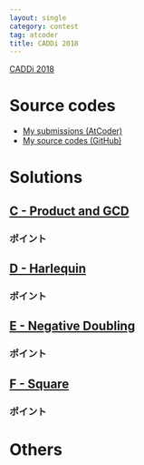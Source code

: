 ```yaml
---
layout: single
category: contest
tag: atcoder
title: CADDi 2018
---
```


[CADDi 2018](https://atcoder.jp/contests/caddi2018)

# Source codes

- [My submissions (AtCoder)](https://atcoder.jp/contests/caddi2018/submissions?f.User=kazunetakahashi)
- [My source codes (GitHub)](https://github.com/kazunetakahashi/atcoder/tree/master/2018/1222_CADDi2018)

# Solutions

## [C - Product and GCD](https://atcoder.jp/contests/caddi2018/tasks/caddi2018_a)



### ポイント



## [D - Harlequin](https://atcoder.jp/contests/caddi2018/tasks/caddi2018_b)



### ポイント



## [E - Negative Doubling](https://atcoder.jp/contests/caddi2018/tasks/caddi2018_c)



### ポイント



## [F - Square](https://atcoder.jp/contests/caddi2018/tasks/caddi2018_d)



### ポイント



# Others
